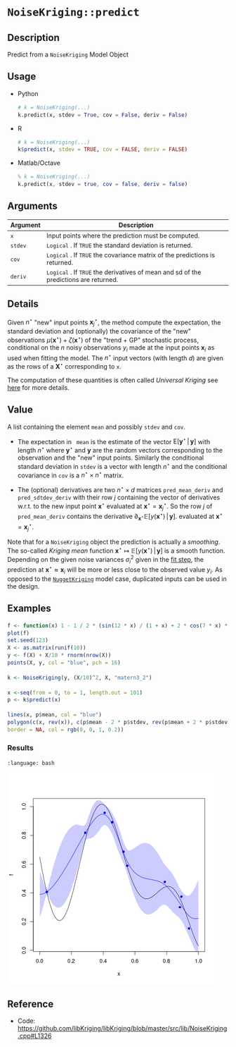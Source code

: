 # `NoiseKriging::predict`


## Description

Predict from a `NoiseKriging` Model Object


## Usage

* Python
    ```python
    # k = NoiseKriging(...)
    k.predict(x, stdev = True, cov = False, deriv = False)
    ```
* R
    ```r
    # k = NoiseKriging(...)
    k$predict(x, stdev = TRUE, cov = FALSE, deriv = FALSE)
    ```
* Matlab/Octave
    ```octave
    % k = NoiseKriging(...)
    k.predict(x, stdev = true, cov = false, deriv = false)
    ```

## Arguments

Argument      |Description
------------- |----------------
`x`     |     Input points where the prediction must be computed.
`stdev`     |     `Logical` . If `TRUE` the standard deviation is returned.
`cov`     |     `Logical` . If `TRUE` the covariance matrix of the predictions is returned.
`deriv`     |     `Logical` . If `TRUE` the derivatives of mean and sd of the predictions are returned.


## Details

Given $n^\star$ "new" input points $\mathbf{x}^\star_{j}$, the method
compute the expectation, the standard deviation and (optionally) the
covariance of the "new" observations $\mu(\mathbf{x}^\star) +
\zeta(\mathbf{x}^\star)$ of the "trend $+$ GP" stochastic process,
conditional on the $n$ noisy observations $y_i$ made at the input
points $\mathbf{x}_i$ as used when fitting the model. The $n^\star$
input vectors (with length $d$) are given as the rows of a
$\mathbf{X}^\star$ corresponding to `x`.

The computation of these quantities is often called *Universal
Kriging* see [here](SecPredAndSim) for more details.


## Value

A list containing the element `mean` and possibly `stdev` and
`cov`. 

- The expectation in ` mean` is the estimate of the vector
   $\textsf{E}[\mathbf{y}^\star \, \vert \,\mathbf{y}]$ with length
   $n^\star$ where $\mathbf{y}^\star$ and $\mathbf{y}$ are the random
   vectors corresponding to the observation and the "new" input
   points. Similarly the conditional standard deviation in `stdev` is
   a vector with length $n^\star$ and the conditional covariance in
   `cov` is a $n^\star \times n^\star$ matrix. 
   
- The (optional) derivatives are two $n^\star \times d$ matrices
   `pred_mean_deriv` and ` pred_sdtdev_deriv` with their row $j$
   containing the vector of derivatives w.r.t. to the new input point
   $\mathbf{x}^\star$ evaluated at $\mathbf{x}^\star =
   \mathbf{x}^\star_j$. So the row $j$ of `pred_mean_deriv` contains
   the derivative $\partial_{\mathbf{x}^\star}
   \mathbb{E}[y(\mathbf{x}^\star) \, \vert \,\mathbf{y}]$.  evaluated
   at $\mathbf{x}^\star = \mathbf{x}^\star_j$.

Note that for a `NoiseKriging` object the prediction is actually a
*smoothing*. The so-called *Kriging mean* function $\mathbf{x}^\star
\mapsto \mathbb{E}[y(\mathbf{x}^\star) \, \vert \, \mathbf{y}]$ is a
smooth function. Depending on the given noise variances $\sigma^2_i$
given in the [fit step](fit.NoiseKriging), the prediction at
$\mathbf{x}^\star \approx \mathbf{x}_i$ will be more or less close to
the observed value $y_i$.  As opposed to the
[`NuggetKriging`](NuggetKriging) model case, duplicated inputs can be
used in the design.


## Examples

```r
f <- function(x) 1 - 1 / 2 * (sin(12 * x) / (1 + x) + 2 * cos(7 * x) * x^5 + 0.7)
plot(f)
set.seed(123)
X <- as.matrix(runif(10))
y <- f(X) + X/10 * rnorm(nrow(X))
points(X, y, col = "blue", pch = 16)

k <- NoiseKriging(y, (X/10)^2, X, "matern3_2")

x <-seq(from = 0, to = 1, length.out = 101)
p <- k$predict(x)

lines(x, p$mean, col = "blue")
polygon(c(x, rev(x)), c(p$mean - 2 * p$stdev, rev(p$mean + 2 * p$stdev)),
border = NA, col = rgb(0, 0, 1, 0.2))
```

### Results
```{literalinclude} ../functions/examples/predict.NoiseKriging.md.Rout
:language: bash
```
![](../functions/examples/predict.NoiseKriging.md.png)


## Reference

* Code: <https://github.com/libKriging/libKriging/blob/master/src/lib/NoiseKriging.cpp#L1326>
